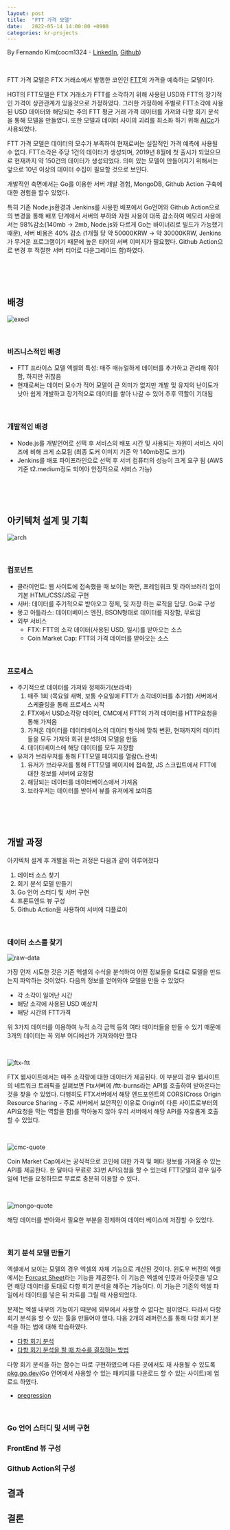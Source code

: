 ```yaml
---
layout: post
title:  "FTT 가격 모델"
date:   2022-05-14 14:00:00 +0900
categories: kr-projects
---
```

By Fernando Kim(cocm1324 - [LinkedIn](https://www.linkedin.com/in/cocm1324/), [Github](https://github.com/cocm1324))

<br>

FTT 가격 모델은 FTX 거래소에서 발행한 코인인 [FTT](https://ftx.com/ftt)의 가격을 예측하는 모델이다.  

HGT의 FTT모델은 FTX 거래소가 FTT를 소각하기 위해 사용된 USD와 FTT의 장기적인 가격이 상관관계가 있을것으로 가정하였다. 그러한 가정하에 주별로 FTT소각에 사용된 USD 데이터와 해당되는 주의 FTT 평균 거래 가격 데이터를 가져와 다항 회기 분석을 통해 모델을 만들었다. 또한 모델과 데이터 사이의 괴리를 최소화 하기 위해 [AICc](https://en.wikipedia.org/wiki/Akaike_information_criterion)가 사용되었다. 

FTT 가격 모델은 데이터의 모수가 부족하여 현재로써는 실질적인 가격 예측에 사용될 수 없다. FTT소각은 주당 1건의 데이터가 생성되며, 2019년 8월에 첫 출시가 되었으므로 현재까지 약 150건의 데이터가 생성되었다. 의미 있는 모델이 만들어지기 위해서는 앞으로 10년 이상의 데이터 수집이 필요할 것으로 보인다.

개발적인 측면에서는 Go를 이용한 서버 개발 경험, MongoDB, Github Action 구축에 대한 경험을 할수 있었다. 

특히 기존 Node.js환경과 Jenkins를 사용한 배포에서 Go언어와 Github Action으로의 변경을 통해 배포 단계에서 서버의 부하와 자원 사용이 대폭 감소하여 메모리 사용에서는 98%감소(140mb -> 2mb, Node.js와 다르게 Go는 바이너리로 빌드가 가능했기 때문), 서버 비용은 40% 감소 (1개월 당 약 50000KRW -> 약 30000KRW, Jenkins가 무거운 프로그램이기 때문에 높은 티어의 서버 이미지가 필요했다. Github Action으로 변경 후 적절한 서버 티어로 다운그레이드 함)하였다.

<br>
<br>
<br>

## 배경

<!-- <image src="/assets/images/ftt-model-excel.png" style="max-width: 740px;display: block; margin-left: auto; margin-right: auto"> -->
![execl](/assets/images/ftt-model-excel.png)

<br>

### 비즈니스적인 배경

- FTT 프라이스 모델 엑셀의 특성: 매주 매뉴얼하게 데이터를 추가하고 관리해 줘야함, 하지만 귀찮음
- 현재로써는 데이터 모수가 적어 모델이 큰 의미가 없지만 개발 및 유지의 난이도가 낮아 쉽게 개발하고 장기적으로 데이터를 쌓아 나갈 수 있어 추후 역할이 기대됨

<br>

### 개발적인 배경

- Node.js를 개발언어로 선택 후 서비스의 배포 시간 및 사용되는 자원이 서비스 사이즈에 비해 크게 소모됨 (최종 도커 이미지 기준 약 140mb정도 크기)
- Jenkins를 배포 파이프라인으로 선택 후 서버 컴퓨터의 성능이 크게 요구 됨 (AWS기준 t2.medium정도 되어야 안정적으로 서비스 가능)

<br>
<br>
<br>

## 아키텍처 설계 및 기획
<!-- <image src="/assets/images/ftt-model-arch.png" style="max-width: 740px;display: block; margin-left: auto; margin-right: auto"> -->
![arch](/assets/images/ftt-model-arch.png)

<br>

### 컴포넌트

- 클라이언트: 웹 사이트에 접속했을 때 보이는 화면, 프레임워크 및 라이브러리 없이 기본 HTML/CSS/JS로 구현
- 서버: 데이터를 주기적으로 받아오고 정제, 및 저장 하는 로직을 담당. Go로 구성
- 몽고 아틀라스: 데이터베이스 엔진, BSON형태로 데이터를 저장함, 무료임
- 외부 서비스
    - FTX: FTT의 소각 데이터(사용된 USD, 일시)를 받아오는 소스
    - Coin Market Cap: FTT의 가격 데이터를 받아오는 소스

<br>  

### 프로세스

- 주기적으로 데이터를 가져와 정제하기(보라색)  
    1. 매주 1회 (목요일 새벽, 보통 수요일에 FTT가 소각데이터를 추가함) 서버에서 스케쥴링을 통해 프로세스 시작  
    2. FTX에서 USD소각량 데이터, CMC에서 FTT의 가격 데이터를 HTTP요청을 통해 가져옴  
    3. 가져온 데이터를 데이터베이스의 데이터 형식에 맞춰 변환, 현재까지의 데이터들을 모두 가져와 회귀 분석하여 모델을 만듦  
    4. 데이터베이스에 해당 데이터를 모두 저장함  
- 유저가 브라우저를 통해 FTT모델 페이지를 열람(노란색)  
    1. 유저가 브라우저를 통해 FTT모델 페이지에 접속함, JS 스크립트에서 FTT에 대한 정보를 서버에 요청함  
    2. 해당되는 데이터를 데이터베이스에서 가져옴  
    3. 브라우저는 데이터를 받아서 뷰를 유저에게 보여줌  

<br>
<br>
<br>

## 개발 과정

아키텍처 설계 후 개발을 하는 과정은 다음과 같이 이루어졌다
1. 데이터 소스 찾기
2. 회기 분석 모델 만들기
3. Go 언어 스터디 및 서버 구현
4. 프론트엔드 뷰 구성
5. Github Action을 사용하여 서버에 디플로이

<br> 

### 데이터 소스를 찾기

![raw-data](/assets/images/ftt-raw-data.png)  

가장 먼저 시도한 것은 기존 엑셀의 수식을 분석하여 어떤 정보들을 토대로 모델을 만드는지 파악하는 것이었다. 다음의 정보를 얻어와야 모델을 만들 수 있었다
- 각 소각이 일어난 시간
- 해당 소각에 사용된 USD 예상치
- 해당 시간의 FTT가격  

위 3가지 데이터를 이용하여 누적 소각 금액 등의 여타 데이터들을 만들 수 있기 때문에 3개의 데이터는 꼭 외부 어디에선가 가져와야만 했다

<br>

![ftx-ftt](/assets/images/ftx-ftt.png)

FTX 웹사이트에서는 매주 소각량에 대한 데이터가 제공된다. 이 부분의 경우 웹사이트의 네트워크 트래픽을 살펴보면 Ftx서버에 /ftt-burns라는 API를 호출하여 받아온다는 것을 찾을 수 있었다. 다행히도 FTX서버에서 해당 엔드포인트의 CORS(Cross Origin Resource Sharing - 주로 서버에서 보안적인 이유로 Origin이 다른 사이트로부터의 API요청을 막는 역할을 함)를 막아놓지 않아 우리 서버에서 해당 API를 자유롭게 호출 할 수 있었다.

<br>

![cmc-quote](/assets/images/cmc-quote.png)

Coin Market Cap에서는 공식적으로 코인에 대한 가격 및 메타 정보를 가져올 수 있는 API를 제공한다. 한 달마다 무료로 33번 API요청을 할 수 있는데 FTT모델의 경우 일주일에 1번을 요청하므로 무료로 충분히 이용할 수 있다.

<br>

![mongo-quote](/assets/images/mongo-quote.png)

해당 데이터를 받아와서 필요한 부분을 정제하여 데이터 베이스에 저장할 수 있었다.

<br>

### 회기 분석 모델 만들기

엑셀에서 보이는 모델의 경우 엑셀의 자체 기능으로 계산된 것이다. 윈도우 버전의 엑셀에서는 [Forcast Sheet](https://support.microsoft.com/en-us/office/create-a-forecast-in-excel-for-windows-22c500da-6da7-45e5-bfdc-60a7062329fd)라는 기능을 제공한다. 이 기능은 엑셀에 인풋과 아웃풋을 넣으면 해당 데이터를 토대로 다항 회기 분석을 해주는 기능이다. 이 기능은 기존의 엑셀 파일에서 데이터를 넣은 뒤 차트를 그릴 때 사용되었다.

문제는 엑셀 내부의 기능이기 때문에 외부에서 사용할 수 없다는 점이었다. 따라서 다항 회기 분석을 할 수 있는 툴을 만들어야 했다. 다음 2개의 레퍼런스를 통해 다항 회기 분석을 하는 법에 대해 학습하였다.
- [다항 회기 분석](https://www.youtube.com/watch?v=nGcMl03LPC0)
- [다항 회기 분석을 할 때 차수를 결정하는 방법](https://youtu.be/-BR4WElPIXg)

다항 회기 분석을 하는 함수는 따로 구현하였으며 다른 곳에서도 재 사용될 수 있도록 [pkg.go.dev](https://pkg.go.dev)(Go 언어에서 사용할 수 있는 패키지를 다운로드 할 수 있는 사이트)에 업로드 하였다.
- [pregression](https://pkg.go.dev/github.com/cocm1324/pregression)

<br>


### Go 언어 스터디 및 서버 구현

### FrontEnd 뷰 구성

### Github Action의 구성


## 결과


## 결론